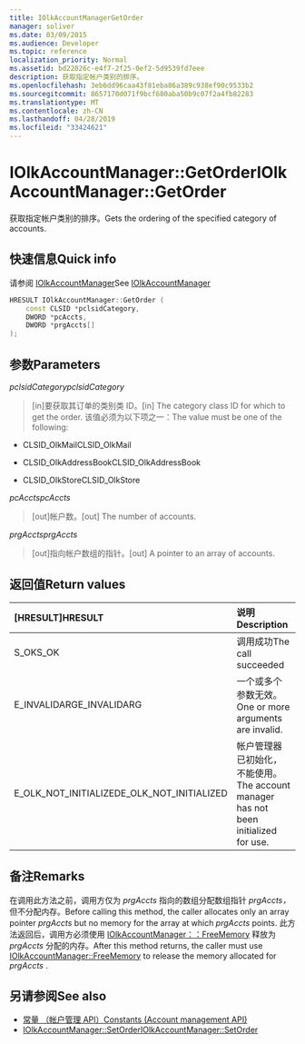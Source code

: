 ```yaml
---
title: IOlkAccountManagerGetOrder
manager: soliver
ms.date: 03/09/2015
ms.audience: Developer
ms.topic: reference
localization_priority: Normal
ms.assetid: bd22026c-e4f7-2f25-0ef2-5d9539fd7eee
description: 获取指定帐户类别的排序。
ms.openlocfilehash: 3eb6dd96caa43f81eba86a389c938ef90c9533b2
ms.sourcegitcommit: 8657170d071f9bcf680aba50b9c07f2a4fb82283
ms.translationtype: MT
ms.contentlocale: zh-CN
ms.lasthandoff: 04/28/2019
ms.locfileid: "33424621"
---
```

# <a name="iolkaccountmanagergetorder"></a><span data-ttu-id="e6074-103">IOlkAccountManager::GetOrder</span><span class="sxs-lookup"><span data-stu-id="e6074-103">IOlkAccountManager::GetOrder</span></span>

<span data-ttu-id="e6074-104">获取指定帐户类别的排序。</span><span class="sxs-lookup"><span data-stu-id="e6074-104">Gets the ordering of the specified category of accounts.</span></span>
  
## <a name="quick-info"></a><span data-ttu-id="e6074-105">快速信息</span><span class="sxs-lookup"><span data-stu-id="e6074-105">Quick info</span></span>

<span data-ttu-id="e6074-106">请参阅 [IOlkAccountManager](iolkaccountmanager.md)</span><span class="sxs-lookup"><span data-stu-id="e6074-106">See [IOlkAccountManager](iolkaccountmanager.md)</span></span>
  
```cpp
HRESULT IOlkAccountManager::GetOrder (  
    const CLSID *pclsidCategory, 
    DWORD *pcAccts, 
    DWORD *prgAccts[] 
); 
```

## <a name="parameters"></a><span data-ttu-id="e6074-107">参数</span><span class="sxs-lookup"><span data-stu-id="e6074-107">Parameters</span></span>

<span data-ttu-id="e6074-108">_pclsidCategory_</span><span class="sxs-lookup"><span data-stu-id="e6074-108">_pclsidCategory_</span></span>
  
> <span data-ttu-id="e6074-109">[in]要获取其订单的类别类 ID。</span><span class="sxs-lookup"><span data-stu-id="e6074-109">[in] The category class ID for which to get the order.</span></span> <span data-ttu-id="e6074-110">该值必须为以下项之一：</span><span class="sxs-lookup"><span data-stu-id="e6074-110">The value must be one of the following:</span></span>
    
   - <span data-ttu-id="e6074-111">CLSID_OlkMail</span><span class="sxs-lookup"><span data-stu-id="e6074-111">CLSID_OlkMail</span></span>
    
   - <span data-ttu-id="e6074-112">CLSID_OlkAddressBook</span><span class="sxs-lookup"><span data-stu-id="e6074-112">CLSID_OlkAddressBook</span></span>
    
   - <span data-ttu-id="e6074-113">CLSID_OlkStore</span><span class="sxs-lookup"><span data-stu-id="e6074-113">CLSID_OlkStore</span></span>
    
<span data-ttu-id="e6074-114">_pcAccts_</span><span class="sxs-lookup"><span data-stu-id="e6074-114">_pcAccts_</span></span>
  
>  <span data-ttu-id="e6074-115">[out]帐户数。</span><span class="sxs-lookup"><span data-stu-id="e6074-115">[out] The number of accounts.</span></span> 
    
<span data-ttu-id="e6074-116">_prgAccts_</span><span class="sxs-lookup"><span data-stu-id="e6074-116">_prgAccts_</span></span>
  
> <span data-ttu-id="e6074-117">[out]指向帐户数组的指针。</span><span class="sxs-lookup"><span data-stu-id="e6074-117">[out] A pointer to an array of accounts.</span></span>
    
## <a name="return-values"></a><span data-ttu-id="e6074-118">返回值</span><span class="sxs-lookup"><span data-stu-id="e6074-118">Return values</span></span>

|<span data-ttu-id="e6074-119">**[HRESULT]**</span><span class="sxs-lookup"><span data-stu-id="e6074-119">**HRESULT**</span></span>|<span data-ttu-id="e6074-120">**说明**</span><span class="sxs-lookup"><span data-stu-id="e6074-120">**Description**</span></span>|
|:-----|:-----|
|<span data-ttu-id="e6074-121">S_OK</span><span class="sxs-lookup"><span data-stu-id="e6074-121">S_OK</span></span>  <br/> |<span data-ttu-id="e6074-122">调用成功</span><span class="sxs-lookup"><span data-stu-id="e6074-122">The call succeeded</span></span>  <br/> |
|<span data-ttu-id="e6074-123">E_INVALIDARG</span><span class="sxs-lookup"><span data-stu-id="e6074-123">E_INVALIDARG</span></span>  <br/> |<span data-ttu-id="e6074-124">一个或多个参数无效。</span><span class="sxs-lookup"><span data-stu-id="e6074-124">One or more arguments are invalid.</span></span>  <br/> |
|<span data-ttu-id="e6074-125">E_OLK_NOT_INITIALIZED</span><span class="sxs-lookup"><span data-stu-id="e6074-125">E_OLK_NOT_INITIALIZED</span></span>  <br/> |<span data-ttu-id="e6074-126">帐户管理器已初始化，不能使用。</span><span class="sxs-lookup"><span data-stu-id="e6074-126">The account manager has not been initialized for use.</span></span>  <br/> |
   
## <a name="remarks"></a><span data-ttu-id="e6074-127">备注</span><span class="sxs-lookup"><span data-stu-id="e6074-127">Remarks</span></span>

<span data-ttu-id="e6074-128">在调用此方法之前，调用方仅为  *prgAccts*  指向的数组分配数组指针  *prgAccts，*  但不分配内存。</span><span class="sxs-lookup"><span data-stu-id="e6074-128">Before calling this method, the caller allocates only an array pointer  *prgAccts*  but no memory for the array at which  *prgAccts*  points.</span></span> <span data-ttu-id="e6074-129">此方法返回后，调用方必须使用 [IOlkAccountManager：：FreeMemory](iolkaccountmanager-freememory.md) 释放为  *prgAccts*  分配的内存。</span><span class="sxs-lookup"><span data-stu-id="e6074-129">After this method returns, the caller must use [IOlkAccountManager::FreeMemory](iolkaccountmanager-freememory.md) to release the memory allocated for  *prgAccts*  .</span></span> 
  
## <a name="see-also"></a><span data-ttu-id="e6074-130">另请参阅</span><span class="sxs-lookup"><span data-stu-id="e6074-130">See also</span></span>

- [<span data-ttu-id="e6074-131">常量 （帐户管理 API）</span><span class="sxs-lookup"><span data-stu-id="e6074-131">Constants (Account management API)</span></span>](constants-account-management-api.md)  
- [<span data-ttu-id="e6074-132">IOlkAccountManager::SetOrder</span><span class="sxs-lookup"><span data-stu-id="e6074-132">IOlkAccountManager::SetOrder</span></span>](iolkaccountmanager-setorder.md)

